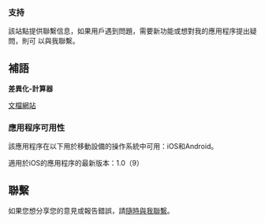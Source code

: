 ### 支持

該站點提供聯繫信息，如果用戶遇到問題，需要新功能或想對我的應用程序提出疑問，則可
以與我聯繫。

## 補語

**差異化-計算器**

[文檔網站](https://www.taketechease.com/mobile/diffcal/support-zh-tw.html)

### 應用程序可用性

該應用程序在以下用於移動設備的操作系統中可用：iOS和Android。

適用於iOS的應用程序的最新版本：1.0（9）

## 聯繫
如果您想分享您的意見或報告錯誤，請[隨時與我聯繫](mailto:i.d.kosinska@gmail.com)。





